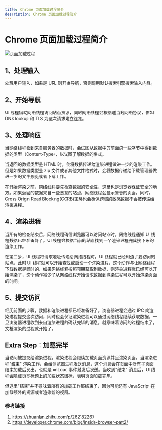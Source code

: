 ```yaml
---
title: Chrome 页面加载过程简介
description: Chrome 页面加载过程简介
---
```


# Chrome 页面加载过程简介

![页面加载过程](https://chenyuanxiang.oss-cn-hangzhou.aliyuncs.com/fe-stack/browser/navigation.png)

## 1、处理输入

处理用户输入，如果是 URL 则开始导航，否则调用默认搜索引擎搜索输入内容。

## 2、开始导航

UI 线程借助网络线程访问站点资源，同时网络线程会根据适当的网络协议，例如
DNS
lookup 和 TLS 为这次请求建立连接。

## 3、处理响应

当网络线程收到来自服务器的数据时，会试图从数据中的前面的一些字节中得到数据的类型（Content-Type），以试图了解数据的格式。

当返回的数据类型是 HTML 时，会将数据传递给渲染进程做进一步的渲染工作。但是如果数据类型是 zip
文件或者其他文件格式时，会将数据传递给下载管理器做进一步的文件预览或者下载工作。

在开始渲染之前，网络线程要先检查数据的安全性，这里也是浏览器保证安全的地方。如果返回的数据来自一些恶意的站点，网络线程会显示警告的页面。同时，Cross
Origin Read Blocking(CORB)策略也会确保跨域的敏感数据不会被传递给渲染进程。

## 4、渲染进程

当所有的检查结束后，网络线程确信浏览器可以访问站点时，网络线程通知 UI 线程数据已经准备好了。UI
线程会根据当前的站点找到一个渲染进程完成接下来的渲染工作。

在第二步，UI 线程将请求地址传递给网络线程时，UI 线程就已经知道了要访问的站点。此时 UI
线程就可以开始查找或启动一个渲染进程，这个动作与让网络线程下载数据是同时的。如果网络线程按照预期获取到数据，则渲染进程就已经可以开始渲染了，这个动作减少了从网络线程开始请求数据到渲染进程可以开始渲染页面的时间。

## 5、提交访问

经历前面的步骤，数据和渲染进程都已经准备好了。浏览器进程会通过 IPC
向渲染进程提交这次访问，同时也会保证渲染进程可以通过网络线程继续获取数据。一旦浏览器进程收到来自渲染进程的确认完毕的消息，就意味着访问的过程结束了，文档渲染的过程就开始了。

## Extra Step：加载完毕

当访问被提交给渲染进程，渲染进程会继续加载页面资源并且渲染页面。当渲染进程"结束"
渲染工作，会给浏览器进程发送消息，这个消息会在页面中所有子页面结束加载后发出，也就是 onLoad 事件触发后发送。当收到"结束"
消息后，UI 线程会隐藏页签标题上的加载状态图标，表明页面加载完毕。

但这里"结束"并不意味着所有的加载工作都结束了，因为可能还有 JavaScript 在加载额外的资源或者渲染新的视图。

### 参考链接

1. https://zhuanlan.zhihu.com/p/262182267
2. https://developer.chrome.com/blog/inside-browser-part2/
